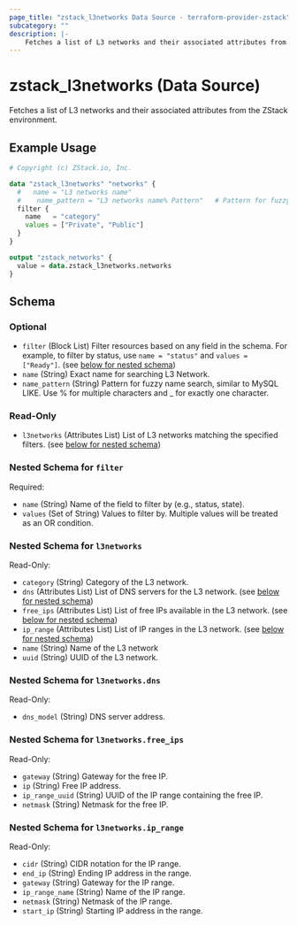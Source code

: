 ```yaml
---
page_title: "zstack_l3networks Data Source - terraform-provider-zstack"
subcategory: ""
description: |-
    Fetches a list of L3 networks and their associated attributes from the ZStack environment.
---
```


# zstack_l3networks (Data Source)

Fetches a list of L3 networks and their associated attributes from the ZStack environment.

## Example Usage

```terraform
# Copyright (c) ZStack.io, Inc.

data "zstack_l3networks" "networks" {
  #   name = "L3 networks name"
  #    name_pattern = "L3 networks name% Pattern"   # Pattern for fuzzy name search, similar to MySQL LIKE. Use % for multiple characters and _ for exactly one character.
  filter {
    name   = "category"
    values = ["Private", "Public"]
  }
}

output "zstack_networks" {
  value = data.zstack_l3networks.networks
}
```

<!-- schema generated by tfplugindocs -->
## Schema

### Optional

- `filter` (Block List) Filter resources based on any field in the schema. For example, to filter by status, use `name = "status"` and `values = ["Ready"]`. (see [below for nested schema](#nestedblock--filter))
- `name` (String) Exact name for searching L3 Network.
- `name_pattern` (String) Pattern for fuzzy name search, similar to MySQL LIKE. Use % for multiple characters and _ for exactly one character.

### Read-Only

- `l3networks` (Attributes List) List of L3 networks matching the specified filters. (see [below for nested schema](#nestedatt--l3networks))

<a id="nestedblock--filter"></a>
### Nested Schema for `filter`

Required:

- `name` (String) Name of the field to filter by (e.g., status, state).
- `values` (Set of String) Values to filter by. Multiple values will be treated as an OR condition.


<a id="nestedatt--l3networks"></a>
### Nested Schema for `l3networks`

Read-Only:

- `category` (String) Category of the L3 network.
- `dns` (Attributes List) List of DNS servers for the L3 network. (see [below for nested schema](#nestedatt--l3networks--dns))
- `free_ips` (Attributes List) List of free IPs available in the L3 network. (see [below for nested schema](#nestedatt--l3networks--free_ips))
- `ip_range` (Attributes List) List of IP ranges in the L3 network. (see [below for nested schema](#nestedatt--l3networks--ip_range))
- `name` (String) Name of the L3 network
- `uuid` (String) UUID of the L3 network.

<a id="nestedatt--l3networks--dns"></a>
### Nested Schema for `l3networks.dns`

Read-Only:

- `dns_model` (String) DNS server address.


<a id="nestedatt--l3networks--free_ips"></a>
### Nested Schema for `l3networks.free_ips`

Read-Only:

- `gateway` (String) Gateway for the free IP.
- `ip` (String) Free IP address.
- `ip_range_uuid` (String) UUID of the IP range containing the free IP.
- `netmask` (String) Netmask for the free IP.


<a id="nestedatt--l3networks--ip_range"></a>
### Nested Schema for `l3networks.ip_range`

Read-Only:

- `cidr` (String) CIDR notation for the IP range.
- `end_ip` (String) Ending IP address in the range.
- `gateway` (String) Gateway for the IP range.
- `ip_range_name` (String) Name of the IP range.
- `netmask` (String) Netmask of the IP range.
- `start_ip` (String) Starting IP address in the range.




